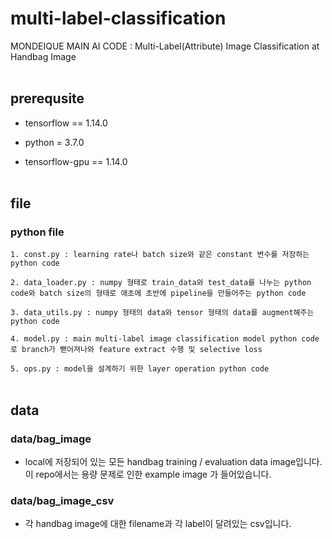 # multi-label-classification
MONDEIQUE MAIN AI CODE : Multi-Label(Attribute) Image Classification at Handbag Image
<br></br>
## prerequsite

- tensorflow == 1.14.0

- python = 3.7.0

- tensorflow-gpu == 1.14.0
<br></br>
## file

### python file

`1. const.py : learning rate나 batch size와 같은 constant 변수를 저장하는 python code`

`2. data_loader.py : numpy 형태로 train_data와 test_data를 나누는 python code와 batch size의 형태로 애초에 초반에 pipeline을 만들어주는 python code`

`3. data_utils.py : numpy 형태의 data와 tensor 형태의 data를 augment해주는 python code`

`4. model.py : main multi-label image classification model python code로 branch가 뻗어져나와 feature extract 수행 및 selective loss`

`5. ops.py : model을 설계하기 위한 layer operation python code`
<br></br>
## data 

### data/bag_image

- local에 저장되어 있는 모든 handbag training / evaluation data image입니다. 이 repo에서는 용량 문제로 인한 example image 가 들어있습니다.

### data/bag_image_csv

- 각 handbag image에 대한 filename과 각 label이 달려있는 csv입니다. 
